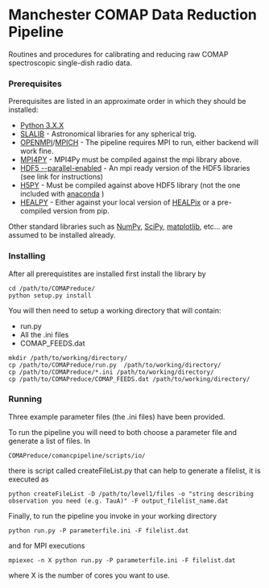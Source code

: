 # Manchester COMAP Data Reduction Pipeline

Routines and procedures for calibrating and reducing raw COMAP spectroscopic single-dish radio data.

### Prerequisites

Prerequisites are listed in an approximate order in which they should be installed: 
* [Python 3.X.X](https://www.python.org/downloads/) 
* [SLALIB](http://starlink.eao.hawaii.edu/starlink/2018ADownload) - Astronomical libraries for any spherical trig.
* [OPENMPI](https://www.open-mpi.org)/[MPICH](https://www.mpich.org) - The pipeline requires MPI to run, either backend will work fine.
* [MPI4PY](mpi4py.readthedocs.io) - MPI4Py must be compiled against the mpi library above.
* [HDF5 --parallel-enabled](http://docs.h5py.org/en/stable/mpi.html) - An mpi ready version of the HDF5 libraries (see link for instructions)
* [H5PY](http://www.h5py.org) - Must be compiled against above HDF5 library (not the one included with [anaconda](https://www.anaconda.com/distribution/) )
* [HEALPY](healpy.readthedocs.io) - Either against your local version of [HEALPix](https://healpix.jpl.nasa.gov) or a pre-compiled version from pip.

Other standard libraries such as [NumPy](https://www.numpy.org), [SciPy](https://www.scipy.org), [matplotlib](https://matplotlib.org), etc... are assumed to be installed already.

### Installing

After all prerequistites are installed first install the library by
```
cd /path/to/COMAPreduce/
python setup.py install
```
You will then need to setup a working directory that will contain:
* run.py
* All the .ini files
* COMAP_FEEDS.dat
```
mkdir /path/to/working/directory/
cp /path/to/COMAPreduce/run.py  /path/to/working/directory/
cp /path/to/COMAPreduce/*.ini /path/to/working/directory/
cp /path/to/COMAPreduce/COMAP_FEEDS.dat /path/to/working/directory/
```
### Running

Three example parameter files (the .ini files) have been provided.

To run the pipeline you will need to both choose a parameter file and generate a list of files. In 
```
COMAPreduce/comancpipeline/scripts/io/
```
there is script called createFileList.py that can help to generate a filelist, it is executed as
```
python createFileList -D /path/to/level1/files -o "string describing observation you need (e.g. TauA)" -F output_filelist_name.dat
```

Finally, to run the pipeline you invoke in your working directory
```
python run.py -P parameterfile.ini -F filelist.dat
```
and for MPI executions
```
mpiexec -n X python run.py -P parameterfile.ini -F filelist.dat
```
where X is the number of cores you want to use.
